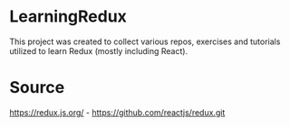 # LearningRedux
This project was created to collect various repos, exercises and tutorials utilized to learn Redux (mostly including React).

# Source
https://redux.js.org/ - https://github.com/reactjs/redux.git

